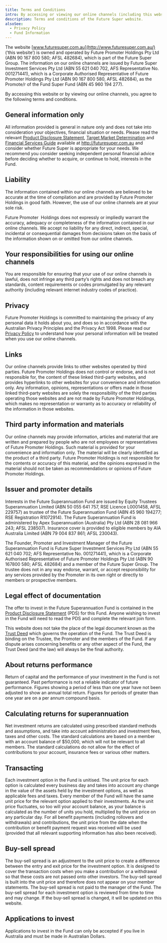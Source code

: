 ```yaml
---
title: Terms and Conditions
intro: By accessing or viewing our online channels (including this website), you agree to the following terms and conditions.
description: Terms and conditions of the Future Super website.
alsoSee:
  - Privacy Policy
  - Fund Information
---
```


The website [www.futuresuper.com.au](http://www.futuresuper.com.au/) (‘this website’) is owned and operated by Future Promoter Holdings Pty Ltd (ABN 90 167 800 580; AFSL 482684), which is part of the Future Super Group. The information on our online channels are issued by Future Super Investment Services Pty Ltd (ABN 55 621 040 702, AFS Representative No. 001271441), which is a Corporate Authorised Representative of Future Promoter Holdings Pty Ltd (ABN 90 167 800 580, AFSL 482684), as the Promote/r of the Fund Super Fund (ABN 45 960 194 277).

By accessing this website or by viewing our online channels, you agree to the following terms and conditions.

## General information only

All information provided is general in nature only and does not take into consideration your objectives, financial situation or needs. Please read the relevant [Product Disclosure Statement](https://www.futuresuper.com.au/pds), [Target Market Determination](https://www.futuresuper.com.au/tmd) and [Financial Services Guide](https://www.futuresuper.com.au/fsg) available at http://futuresuper.com.au and consider whether Future Super is appropriate for your needs. We recommend you consider seeking independent personal financial advice before deciding whether to acquire, or continue to hold, interests in the Fund.

## Liability

The information contained within our online channels are believed to be accurate at the time of compilation and are provided by Future Promoter Holdings in good faith. However, the use of our online channels are at your sole risk.

Future Promoter  Holdings does not expressly or impliedly warrant the accuracy, adequacy or completeness of the information contained in our online channels. We accept no liability for any direct, indirect, special, incidental or consequential damages from decisions taken on the basis of the information shown on or omitted from our online channels.

## Your responsibilities for using our online channels

You are responsible for ensuring that your use of our online channels is lawful, does not infringe any third party’s rights and does not breach any standards, content requirements or codes promulgated by any relevant authority (including relevant internet industry codes of practice).

## Privacy

Future Promoter Holdings is committed to maintaining the privacy of any personal data it holds about you, and does so in accordance with the Australian Privacy Principles and the Privacy Act 1998. Please read our [Privacy Policy](https://www.myfuturesuper.com.au/privacy-policy/) to understand how your personal information will be treated when you use our online channels.

## Links

Our online channels provide links to other websites operated by third parties. Future Promoter Holdings does not control or endorse, and is not responsible for, the content of these linked third-party websites, and provides hyperlinks to other websites for your convenience and information only. Any information, opinions, representations or offers made in those linked third-party websites are solely the responsibility of the third parties operating those websites and are not made by Future Promoter Holdings, which makes no representation or warranty as to accuracy or reliability of the information in those websites.

## Third party information and materials

Our online channels may provide information, articles and material that are written and prepared by people who are not employees or representatives of Future Promoter Holdings. Such material is provided for your convenience and information only. The material will be clearly identified as the product of a third party. Future Promoter Holdings is not responsible for the contents or accuracy of this material, and the opinions expressed in the material should not be taken as recommendations or opinions of Future Promoter Holdings.

## Issuer and promoter details

Interests in the Future Superannuation Fund are issued by Equity Trustees Superannuation Limited (ABN 50 055 641 757, RSE Licence L0001458, AFSL 229757) as trustee of the Future Superannuation Fund (ABN 45 960 194277; RSE Registration R1072914). The Future Superannuation Fund is administered by Apex Superannuation (Australia) Pty Ltd (ABN 28 081 966 243; AFSL 238507). Insurance cover is provided to eligible members by AIA Australia Limited (ABN 79 004 837 861; AFSL 230043).

The Founder, Promoter and Investment Manager of the Future Superannuation Fund is Future Super Investment Services Pty Ltd (ABN 55 621 040 702; AFS Representative No. 001271441), which is a Corporate Authorised Representative of Future Promoter Holdings Pty Ltd (ABN 90 167800 580; AFSL 482684) and a member of the Future Super Group. The trustee does not in any way endorse, warrant, or accept responsibility for any services provided by the Promoter in its own right or directly to members or prospective members.

## Legal effect of documentation

The offer to invest in the Future Superannuation Fund is contained in the [Product Disclosure Statement](https://www.futuresuper.com.au/pds) (PDS) for this Fund. Anyone wishing to invest in the Fund will need to read the PDS and complete the relevant join form.

This website does not take the place of the legal document known as the [Trust Deed](https://www.futuresuper.com.au/documents-and-forms/#trust-deed) which governs the operation of the Fund. The Trust Deed is binding on the Trustee, the Promoter and the members of the Fund. If any dispute arises concerning benefits or any other aspect of the Fund, the Trust Deed (and the law) will always be the final authority.

## About returns performance

Return of capital and the performance of your investment in the Fund is not guaranteed. Past performance is not a reliable indicator of future performance. Figures showing a period of less than one year have not been adjusted to show an annual total return. Figures for periods of greater than one year are on a per annum compound basis.

## Calculating returns for superannuation

Net investment returns are calculated using prescribed standard methods and assumptions, and take into account administration and investment fees, taxes and other costs. The standard calculations are based on a member with an account balance of $50,000, which will not be relevant to all members. The standard calculations do not allow for the effect of contributions to your account, insurance fees or various other matters.

## Transacting

Each investment option in the Fund is unitised. The unit price for each option is calculated every business day and takes into account any change in the value of the assets held by the investment options, as well as applicable fees and taxes. Every member of the Fund will have the same unit price for the relevant option applied to their investments. As the unit price fluctuates, so too will your account balance, as your balance is calculated as the number of units you hold, multiplied by the unit price on any particular day. For all benefit payments (including rollovers and withdrawals) and contributions, the unit price from the date when the contribution or benefit payment request was received will be used (provided that all relevant supporting information has also been received).

## Buy-sell spread

The buy-sell spread is an adjustment to the unit price to create a difference between the entry and exit price for the investment option. It is designed to cover the transaction costs when you make a contribution or a withdrawal so that these costs are not passed onto other investors. The buy-sell spread is built into the unit price and therefore does not appear on your member statements. The buy-sell spread is not paid to the manager of the Fund. The buy-sell spread for each investment option is reviewed from time to time and may change. If the buy-sell spread is changed, it will be updated on this website.

## Applications to invest

Applications to invest in the Fund can only be accepted if you live in Australia and must be made in Australian Dollars.
